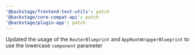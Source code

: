```yaml
---
'@backstage/frontend-test-utils': patch
'@backstage/core-compat-api': patch
'@backstage/plugin-app': patch
---
```


Updated the usage of the `RouterBlueprint` and `AppRootWrapperBlueprint` to use the lowercase `component` parameter
